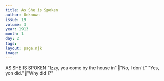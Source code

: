 ```yaml
---
title: As She is Spoken
author: Unknown
issue: 19
volume: 3
year: 1913
month: 1
day: 2
tags:
layout: page.njk
image:
---
```

 AS SHE IS SPOKEN "Izzy, you come by the house in""No, I don't." "Yes, yon did.""Why did I?"
